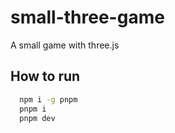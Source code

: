 # small-three-game

A small game with three.js

## How to run

```bash
  npm i -g pnpm
  pnpm i
  pnpm dev
```
